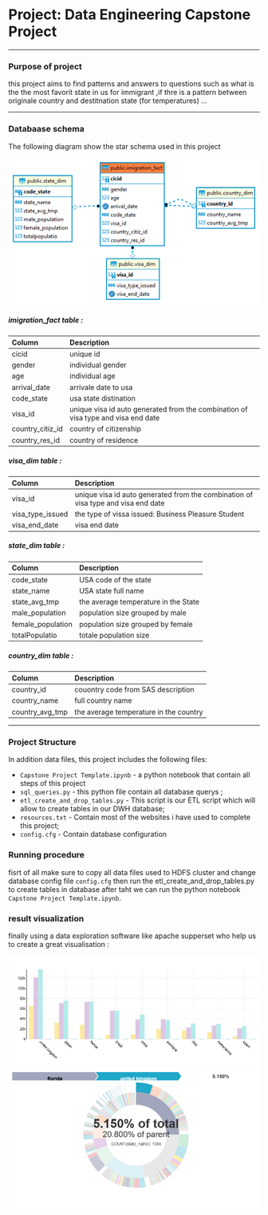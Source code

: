 # Project: Data Engineering Capstone Project


------------------------------------------
### Purpose of project

this project aims to find patterns and answers to questions such as what is the the most favorit state in us for immigrant ,if thre is a pattern between originale country and destitnation state (for temperatures) ...

--------------------------------------------
### Databaase schema
The following diagram show the star schema used in this project


   <img src="./diag.png" width="600">


##### imigration_fact table : 

| Column | Description |
| :- | :- |
| cicid | unique id|
| gender | individual gender |
| age | individual age |
| arrival_date | arrivale date to usa |
| code_state | usa state distination |
| visa_id | unique visa id auto generated from the combination of visa type and visa end date |
| country_citiz_id | country of citizenship |
| country_res_id | country of residence |

##### visa_dim table :

| Column | Description |
| :- | :- |
| visa_id | unique visa id auto generated from the combination of visa type and visa end date |
| visa_type_issued | the type of vissa issued: Business Pleasure Student|
| visa_end_date | visa end date |
 
##### state_dim table : 

| Column | Description |
| :- | :- |
| code_state | USA code of the state  |
| state_name | USA state full name  |
| state_avg_tmp | the average temperature in the State |
| male_population | population size grouped by male  |
| female_population | population size grouped by female   |
| totalPopulatio | totale population size |

##### country_dim table : 

| Column | Description |
| :- | :- |
| country_id | couontry code from SAS description |
| country_name | full country name  |
| country_avg_tmp |  the average temperature in the country  |

--------------------------------------------
### Project Structure 
In addition data files, this project includes the following files:
+ `Capstone Project Template.ipynb` - a python notebook that contain all steps of this project
+ `sql_queries.py` - this python file contain all database querys ;
+ `etl_create_and_drop_tables.py` - This script is our ETL script which will allow to create tables in our DWH database;
+ `resources.txt` - Contain most of the websites i have used to complete this project;
+ `config.cfg` - Contain database configuration 


### Running procedure

fisrt of all make sure to copy all data files used to HDFS cluster and change database config file `config.cfg` then run the  etl_create_and_drop_tables.py to create tables in database after taht we can run the python notebook `Capstone Project Template.ipynb`.


### result visualization
finally using a data exploration software like apache supperset who help us to create a great visualisation : 



<img src="./country_by_gender.PNG" width="600">


<img src="./udacity.png" width="600">





